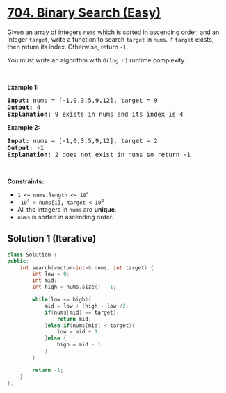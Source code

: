 # [704. Binary Search (Easy)](https://leetcode.com/problems/binary-search/)

<div class="content__u3I1 question-content__JfgR"><div><p>Given an array of integers <code>nums</code> which is sorted in ascending order, and an integer <code>target</code>, write a function to search <code>target</code> in <code>nums</code>. If <code>target</code> exists, then return its index. Otherwise, return <code>-1</code>.</p>

<p>You must write an algorithm with <code>O(log n)</code> runtime complexity.</p>

<p>&nbsp;</p>
<p><strong>Example 1:</strong></p>

<pre><strong>Input:</strong> nums = [-1,0,3,5,9,12], target = 9
<strong>Output:</strong> 4
<strong>Explanation:</strong> 9 exists in nums and its index is 4
</pre>

<p><strong>Example 2:</strong></p>

<pre><strong>Input:</strong> nums = [-1,0,3,5,9,12], target = 2
<strong>Output:</strong> -1
<strong>Explanation:</strong> 2 does not exist in nums so return -1
</pre>

<p>&nbsp;</p>
<p><strong>Constraints:</strong></p>

<ul>
	<li><code>1 &lt;= nums.length &lt;= 10<sup>4</sup></code></li>
	<li><code>-10<sup>4</sup> &lt; nums[i], target &lt; 10<sup>4</sup></code></li>
	<li>All the integers in <code>nums</code> are <strong>unique</strong>.</li>
	<li><code>nums</code> is sorted in ascending order.</li>
</ul>
</div></div>

## **Solution 1** (Iterative)

```cpp
class Solution {
public:
    int search(vector<int>& nums, int target) {
        int low = 0;
        int mid;
        int high = nums.size() - 1;

        while(low <= high){
            mid = low + (high - low)/2;
            if(nums[mid] == target){
                return mid;
            }else if(nums[mid] < target){
                low = mid + 1;
            }else {
                high = mid - 1;
            }
        }

        return -1;
    }
};
```
